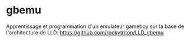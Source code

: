 # gbemu
Apprentissage et programmation d'un emulateur gameboy sur la base de l'architecture de LLD:
https://github.com/rockytriton/LLD_gbemu


